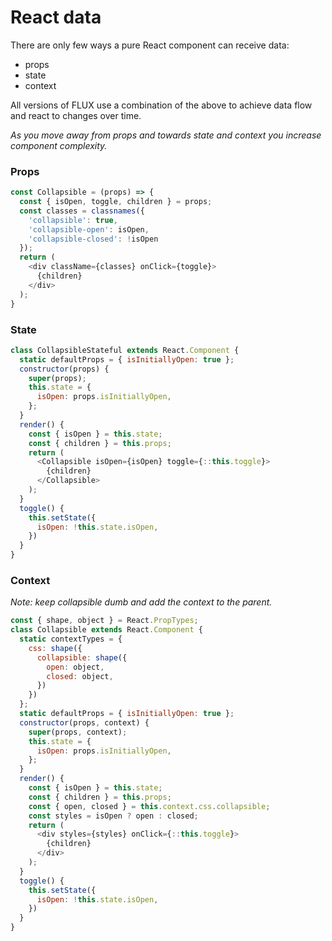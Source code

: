# React data

There are only few ways a pure React component can receive data:

* props
* state
* context

All versions of FLUX use a combination of the above to achieve data flow and react to changes over time.

_As you move away from props and towards state and context you increase component complexity._

### Props

```js
const Collapsible = (props) => {
  const { isOpen, toggle, children } = props;
  const classes = classnames({
    'collapsible': true,
    'collapsible-open': isOpen,
    'collapsible-closed': !isOpen
  });
  return (
    <div className={classes} onClick={toggle}>
      {children}
    </div>
  );
}
```

### State

```js
class CollapsibleStateful extends React.Component {
  static defaultProps = { isInitiallyOpen: true };
  constructor(props) {
    super(props);
    this.state = {
      isOpen: props.isInitiallyOpen,
    };
  }
  render() {
    const { isOpen } = this.state;
    const { children } = this.props;
    return (
      <Collapsible isOpen={isOpen} toggle={::this.toggle}>
        {children}
      </Collapsible>
    );
  }
  toggle() {
    this.setState({
      isOpen: !this.state.isOpen,
    })
  }
}
```

### Context

_Note: keep collapsible dumb and add the context to the parent._

```js
const { shape, object } = React.PropTypes;
class Collapsible extends React.Component {
  static contextTypes = {
    css: shape({
      collapsible: shape({
        open: object,
        closed: object,
      })
    })
  };
  static defaultProps = { isInitiallyOpen: true };
  constructor(props, context) {
    super(props, context);
    this.state = {
      isOpen: props.isInitiallyOpen,
    };
  }
  render() {
    const { isOpen } = this.state;
    const { children } = this.props;
    const { open, closed } = this.context.css.collapsible;
    const styles = isOpen ? open : closed;
    return (
      <div styles={styles} onClick={::this.toggle}>
        {children}
      </div>
    );
  }
  toggle() {
    this.setState({
      isOpen: !this.state.isOpen,
    })
  }
}
```
